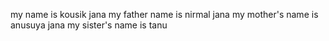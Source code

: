 my name is kousik jana 
my father name is nirmal jana
my mother's name is anusuya jana
my sister's name is tanu
